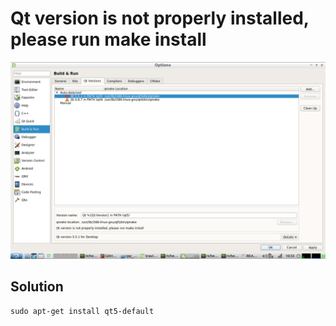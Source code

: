 # Qt version is not properly installed, please run make install

![Qt_version_is_not_properly_installed](Qt_version_is_not_properly_installed.png)

## Solution

```
sudo apt-get install qt5-default
```